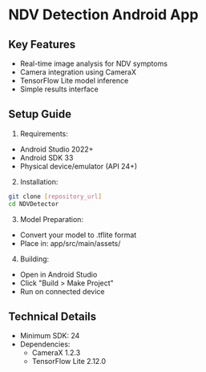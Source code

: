 # NDV Detection Android App

## Key Features
- Real-time image analysis for NDV symptoms
- Camera integration using CameraX
- TensorFlow Lite model inference
- Simple results interface

## Setup Guide

1. Requirements:
- Android Studio 2022+
- Android SDK 33
- Physical device/emulator (API 24+)

2. Installation:
```bash
git clone [repository_url]
cd NDVDetector
```

3. Model Preparation:
- Convert your model to .tflite format
- Place in: app/src/main/assets/

4. Building:
- Open in Android Studio
- Click "Build > Make Project"
- Run on connected device

## Technical Details
- Minimum SDK: 24
- Dependencies:
  - CameraX 1.2.3
  - TensorFlow Lite 2.12.0